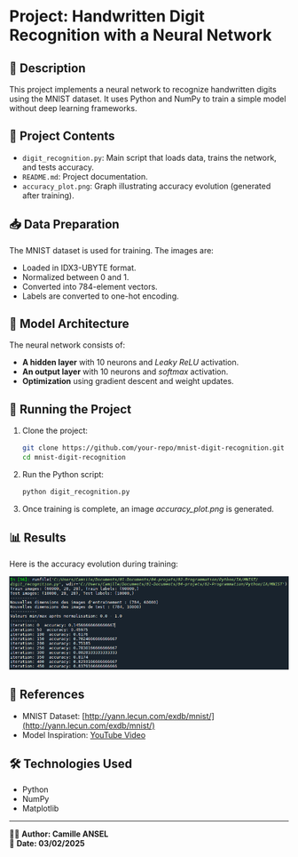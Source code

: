 # Project: Handwritten Digit Recognition with a Neural Network

## 📌 Description
This project implements a neural network to recognize handwritten digits using the MNIST dataset. It uses Python and NumPy to train a simple model without deep learning frameworks.

## 📂 Project Contents
- `digit_recognition.py`: Main script that loads data, trains the network, and tests accuracy.
- `README.md`: Project documentation.
- `accuracy_plot.png`: Graph illustrating accuracy evolution (generated after training).

## 📥 Data Preparation
The MNIST dataset is used for training. The images are:
- Loaded in IDX3-UBYTE format.
- Normalized between 0 and 1.
- Converted into 784-element vectors.
- Labels are converted to one-hot encoding.

## 🧠 Model Architecture
The neural network consists of:
- **A hidden layer** with 10 neurons and *Leaky ReLU* activation.
- **An output layer** with 10 neurons and *softmax* activation.
- **Optimization** using gradient descent and weight updates.

## 🚀 Running the Project
1. Clone the project:
   ```bash
   git clone https://github.com/your-repo/mnist-digit-recognition.git
   cd mnist-digit-recognition
   ```
2. Run the Python script:
   ```bash
   python digit_recognition.py
   ```
3. Once training is complete, an image *accuracy_plot.png* is generated.

## 📊 Results
Here is the accuracy evolution during training:

![Console screenshot that show an accuracy of 84% after 500 gradient descent](MNIST_results.png)

## 📜 References
- MNIST Dataset: [http://yann.lecun.com/exdb/mnist/](http://yann.lecun.com/exdb/mnist/)
- Model Inspiration: [YouTube Video](https://www.youtube.com/watch?v=w8yWXqWQYmU)

## 🛠 Technologies Used
- Python
- NumPy
- Matplotlib

---
👨‍💻 **Author: Camille ANSEL**  
📅 **Date: 03/02/2025**

